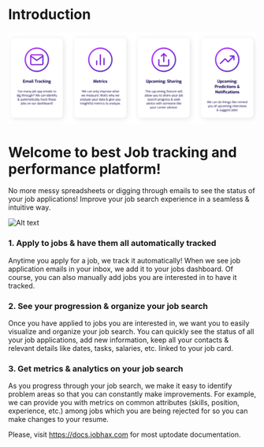 # Introduction

![](/assets/images/0_0.png)

# Welcome to best Job tracking and performance platform!

No more messy spreadsheets or digging through emails to see the status of your job applications!
Improve your job search experience in a seamless & intuitive way.

![Alt text](/images/header.png?raw=true "Unique features")

### 1. Apply to jobs & have them all automatically tracked
Anytime you apply for a job, we track it automatically! When we see job application emails in your inbox, we add it to your jobs dashboard. Of course, you can also manually add jobs you are interested in to have it tracked.

### 2. See your progression & organize your job search
Once you have applied to jobs you are interested in, we want you to easily visualize and organize your job search. You can quickly see the status of all your job applications, add new information, keep all your contacts & relevant details like dates, tasks, salaries, etc. linked to your job card.

### 3. Get metrics & analytics on your job search
As you progress through your job search, we make it easy to identify problem areas so that you can constantly make improvements. For example, we can provide you with metrics on common attributes (skills, position, experience, etc.) among jobs which you are being rejected for so you can make changes to your resume.

Please, visit https://docs.jobhax.com for most uptodate documentation.

